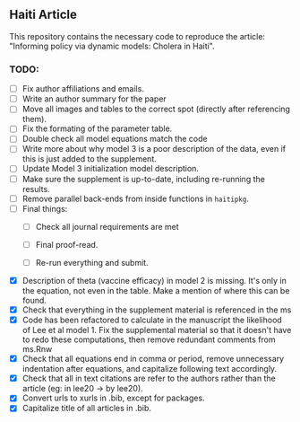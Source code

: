 ## Haiti Article

This repository contains the necessary code to reproduce the article: "Informing policy via dynamic models: Cholera in Haiti". 

### TODO: 

- [ ] Fix author affiliations and emails. 
- [ ] Write an author summary for the paper 
- [ ] Move all images and tables to the correct spot (directly after referencing them).
- [ ] Fix the formating of the parameter table. 
- [ ] Double check all model equations match the code 
- [ ] Write more about why model 3 is a poor description of the data, even if this is just added to the supplement. 
- [ ] Update Model 3 initialization model description. 
- [ ] Make sure the supplement is up-to-date, including re-running the results. 
- [ ] Remove parallel back-ends from inside functions in `haitipkg`. 
- [ ] Final things: 
   - [ ] Check all journal requirements are met
   - [ ] Final proof-read.
   - [ ] Re-run everything and submit. 


- [x] Description of theta (vaccine efficacy) in model 2 is missing. It's only in the equation, not even in the table. Make a mention of where this can be found.
- [x] Check that everything in the supplement material is referenced in the ms
- [x] Code has been refactored to calculate in the manuscript the likelihood of Lee et al model 1. Fix the supplemental material so that it doesn't have to redo these computations, then remove redundant comments from ms.Rnw
- [x] Check that all equations end in comma or period, remove unnecessary indentation after equations, and capitalize following text accordingly. 
- [x] Check that all in text citations are refer to the authors rather than the article (eg: in lee20 -> by lee20). 
- [x] Convert urls to xurls in .bib, except for packages. 
- [x] Capitalize title of all articles in .bib.
